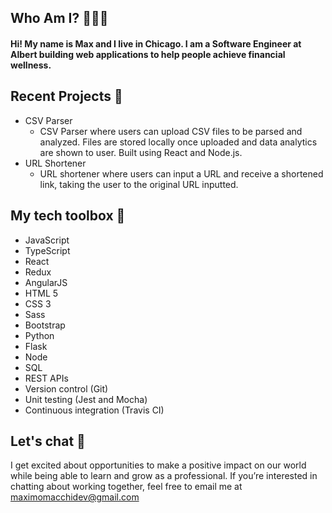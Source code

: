 ## Who Am I? 👨🏼‍💻

#### Hi! My name is Max and I live in Chicago. I am a Software Engineer at Albert building web applications to help people achieve financial wellness. 

## Recent Projects 🔧
- CSV Parser
  - CSV Parser where users can upload CSV files to be parsed and analyzed. Files are stored locally once uploaded and data analytics are shown to user. Built using React and Node.js. 
- URL Shortener
  - URL shortener where users can input a URL and receive a shortened link, taking the user to the original URL inputted. 

## My tech toolbox 🧰
- JavaScript
- TypeScript
- React
- Redux
- AngularJS
- HTML 5
- CSS 3
- Sass
- Bootstrap
- Python
- Flask
- Node
- SQL
- REST APIs
- Version control (Git)
- Unit testing (Jest and Mocha)
- Continuous integration (Travis CI)

## Let's chat 💬
I get excited about opportunities to make a positive impact on our world while being able to learn and grow as a professional. If you’re interested in chatting about working together, feel free to email me at maximomacchidev@gmail.com
